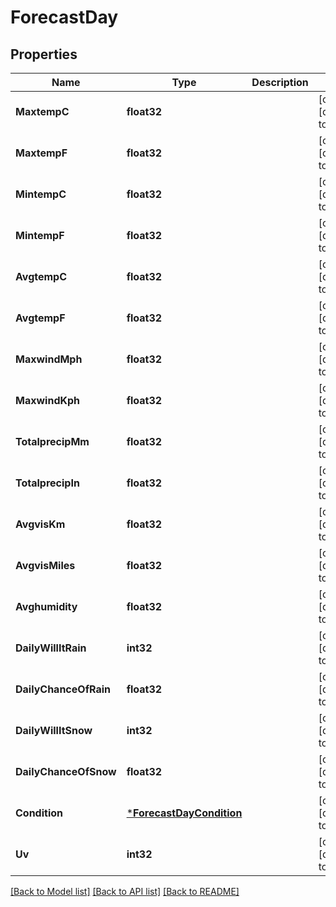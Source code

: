 # ForecastDay

## Properties
Name | Type | Description | Notes
------------ | ------------- | ------------- | -------------
**MaxtempC** | **float32** |  | [optional] [default to null]
**MaxtempF** | **float32** |  | [optional] [default to null]
**MintempC** | **float32** |  | [optional] [default to null]
**MintempF** | **float32** |  | [optional] [default to null]
**AvgtempC** | **float32** |  | [optional] [default to null]
**AvgtempF** | **float32** |  | [optional] [default to null]
**MaxwindMph** | **float32** |  | [optional] [default to null]
**MaxwindKph** | **float32** |  | [optional] [default to null]
**TotalprecipMm** | **float32** |  | [optional] [default to null]
**TotalprecipIn** | **float32** |  | [optional] [default to null]
**AvgvisKm** | **float32** |  | [optional] [default to null]
**AvgvisMiles** | **float32** |  | [optional] [default to null]
**Avghumidity** | **float32** |  | [optional] [default to null]
**DailyWillItRain** | **int32** |  | [optional] [default to null]
**DailyChanceOfRain** | **float32** |  | [optional] [default to null]
**DailyWillItSnow** | **int32** |  | [optional] [default to null]
**DailyChanceOfSnow** | **float32** |  | [optional] [default to null]
**Condition** | [***ForecastDayCondition**](forecast_day_condition.md) |  | [optional] [default to null]
**Uv** | **int32** |  | [optional] [default to null]

[[Back to Model list]](../README.md#documentation-for-models) [[Back to API list]](../README.md#documentation-for-api-endpoints) [[Back to README]](../README.md)


